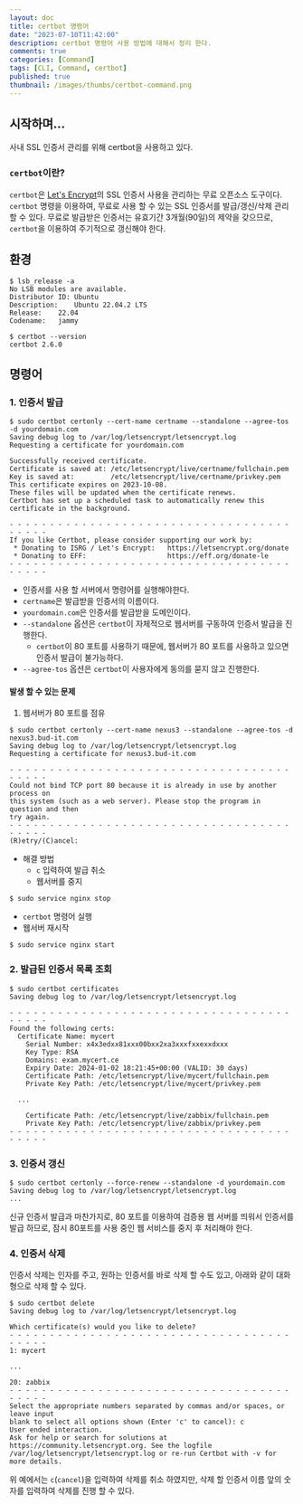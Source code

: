 ```yaml
---
layout: doc
title: certbot 명령어
date: "2023-07-10T11:42:00"
description: certbot 명령어 사용 방법에 대해서 정리 한다.
comments: true
categories: [Command]
tags: [CLI, Command, certbot]
published: true
thumbnail: /images/thumbs/certbot-command.png
---
```


## 시작하며...
사내 SSL 인증서 관리를 위해 certbot을 사용하고 있다.

### `certbot`이란?
`certbot`은 [Let's Encrypt](https://letsencrypt.org)의 SSL 인증서 사용을 관리하는 무료 오픈소스 도구이다.
`certbot` 명령을 이용하여, 무료로 사용 할 수 있는 SSL 인증서를 발급/갱신/삭제 관리 할 수 있다.
무료로 발급받은 인증서는 유효기간 3개월(90일)의 제약을 갖으므로, `certbot`을 이용하여 주기적으로 갱신해야 한다.

## 환경
```shell
$ lsb_release -a
No LSB modules are available.
Distributor ID:	Ubuntu
Description:	Ubuntu 22.04.2 LTS
Release:	22.04
Codename:	jammy

$ certbot --version
certbot 2.6.0
```

## 명령어
### 1. 인증서 발급
```shell
$ sudo certbot certonly --cert-name certname --standalone --agree-tos -d yourdomain.com
Saving debug log to /var/log/letsencrypt/letsencrypt.log
Requesting a certificate for yourdomain.com

Successfully received certificate.
Certificate is saved at: /etc/letsencrypt/live/certname/fullchain.pem
Key is saved at:         /etc/letsencrypt/live/certname/privkey.pem
This certificate expires on 2023-10-08.
These files will be updated when the certificate renews.
Certbot has set up a scheduled task to automatically renew this certificate in the background.

- - - - - - - - - - - - - - - - - - - - - - - - - - - - - - - - - - - - - - - -
If you like Certbot, please consider supporting our work by:
 * Donating to ISRG / Let's Encrypt:   https://letsencrypt.org/donate
 * Donating to EFF:                    https://eff.org/donate-le
- - - - - - - - - - - - - - - - - - - - - - - - - - - - - - - - - - - - - - - -
```
* 인증서를 사용 할 서버에서 명령어를 실행해야한다.
* `certname`은 발급받을 인증서의 이름이다.
* `yourdomain.com`은 인증서를 발급받을 도메인이다.
* `--standalone` 옵션은 `certbot`이 자체적으로 웹서버를 구동하여 인증서 발급을 진행한다.
   * `certbot`이 80 포트를 사용하기 때문에, 웹서버가 80 포트를 사용하고 있으면 인증서 발급이 불가능하다.
* `--agree-tos` 옵션은 `certbot`이 사용자에게 동의를 묻지 않고 진행한다.

#### 발생 할 수 있는 문제
1. 웹서버가 80 포트를 점유

```shell
$ sudo certbot certonly --cert-name nexus3 --standalone --agree-tos -d nexus3.bud-it.com
Saving debug log to /var/log/letsencrypt/letsencrypt.log
Requesting a certificate for nexus3.bud-it.com

- - - - - - - - - - - - - - - - - - - - - - - - - - - - - - - - - - - - - - - -
Could not bind TCP port 80 because it is already in use by another process on
this system (such as a web server). Please stop the program in question and then
try again.
- - - - - - - - - - - - - - - - - - - - - - - - - - - - - - - - - - - - - - - -
(R)etry/(C)ancel:
```
- 해결 방법
   - `c` 입력하여 발급 취소
   - 웹서버를 중지
```shell
$ sudo service nginx stop
```
   - `certbot` 명령어 실행
   - 웹서버 재시작
```shell
$ sudo service nginx start
```

### 2. 발급된 인증서 목록 조회
```shell
$ sudo certbot certificates
Saving debug log to /var/log/letsencrypt/letsencrypt.log

- - - - - - - - - - - - - - - - - - - - - - - - - - - - - - - - - - - - - - - -
Found the following certs:
  Certificate Name: mycert
    Serial Number: x4x3edxx81xxx00bxx2xa3xxxfxxexxdxxx
    Key Type: RSA
    Domains: exam.mycert.ce
    Expiry Date: 2024-01-02 18:21:45+00:00 (VALID: 30 days)
    Certificate Path: /etc/letsencrypt/live/mycert/fullchain.pem
    Private Key Path: /etc/letsencrypt/live/mycert/privkey.pem

  ...

    Certificate Path: /etc/letsencrypt/live/zabbix/fullchain.pem
    Private Key Path: /etc/letsencrypt/live/zabbix/privkey.pem
- - - - - - - - - - - - - - - - - - - - - - - - - - - - - - - - - - - - - - - -
```

### 3. 인증서 갱신
```shell
$ sudo certbot certonly --force-renew --standalone -d yourdomain.com
Saving debug log to /var/log/letsencrypt/letsencrypt.log
...
```
신규 인증서 발급과 마찬가지로, 80 포트를 이용하여 검증용 웹 서버를 띄워서 인증서를 발급 하므로, 잠시 80포트를 사용 중인 웹 서비스를 중지 후 처리해야 한다.

### 4. 인증서 삭제
인증서 삭제는 인자를 주고, 원하는 인증서를 바로 삭제 할 수도 있고, 아래와 같이 대화형으로 삭제 할 수 있다.
```shell
$ sudo certbot delete
Saving debug log to /var/log/letsencrypt/letsencrypt.log

Which certificate(s) would you like to delete?
- - - - - - - - - - - - - - - - - - - - - - - - - - - - - - - - - - - - - - - -
1: mycert

...

20: zabbix
- - - - - - - - - - - - - - - - - - - - - - - - - - - - - - - - - - - - - - - -
Select the appropriate numbers separated by commas and/or spaces, or leave input
blank to select all options shown (Enter 'c' to cancel): c
User ended interaction.
Ask for help or search for solutions at https://community.letsencrypt.org. See the logfile /var/log/letsencrypt/letsencrypt.log or re-run Certbot with -v for more details.
```
위 예에서는 `c`(`cancel`)을 입력하여 삭제를 취소 하였지만, 삭제 할 인증서 이름 앞의 숫자를 입력하여 삭제를 진행 할 수 있다.
